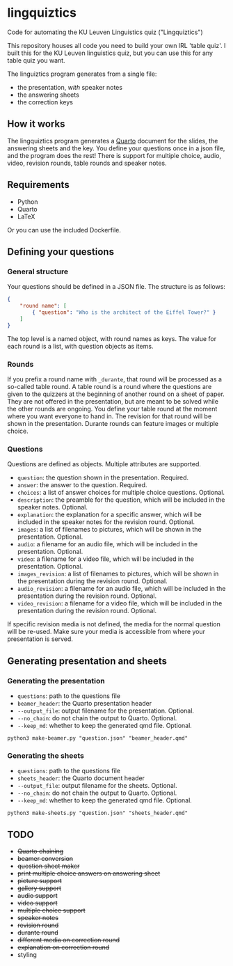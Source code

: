 # lingquiztics
Code for automating the KU Leuven Linguistics quiz ("Lingquiztics")

This repository houses all code you need to build your own IRL 'table quiz'. I built this for the KU Leuven linguistics quiz, but you can use this for any table quiz you want.

The linguiztics program generates from a single file:

- the presentation, *with* speaker notes
- the answering sheets
- the correction keys

## How it works

The lingquiztics program generates a [Quarto](https://quarto.org/) document for the slides, the answering sheets and the key. You define your questions once in a json file, and the program does the rest! There is support for multiple choice, audio, video, revision rounds, table rounds and speaker notes.

## Requirements

- Python
- Quarto
- LaTeX

Or you can use the included Dockerfile.

## Defining your questions

### General structure

Your questions should be defined in a JSON file. The structure is as follows:

```json
{
    "round name": [
        { "question": "Who is the architect of the Eiffel Tower?" }
    ]
}
```

The top level is a named object, with round names as keys. The value for each round is a list, with question objects as items.

### Rounds

If you prefix a round name with `_durante`, that round will be processed as a so-called table round. A table round is a round where the questions are given to the quizzers at the beginning of another round on a sheet of paper. They are not offered in the presentation, but are meant to be solved while the other rounds are ongoing. You define your table round at the moment where you want everyone to hand in. The revision for that round will be shown in the presentation. Durante rounds can feature images or multiple choice.

### Questions

Questions are defined as objects. Multiple attributes are supported.

- `question`: the question shown in the presentation. Required.
- `answer`: the answer to the question. Required.
- `choices`: a list of answer choices for multiple choice questions. Optional.
- `description`: the preamble for the question, which will be included in the speaker notes. Optional.
- `explanation`: the explanation for a specific answer, which will be included in the speaker notes for the revision round. Optional.
- `images`: a list of filenames to pictures, which will be shown in the presentation. Optional.
- `audio`: a filename for an audio file, which will be included in the presentation. Optional.
- `video`: a filename for a video file, which will be included in the presentation. Optional.
- `images_revision`: a list of filenames to pictures, which will be shown in the presentation during the revision round. Optional.
- `audio_revision`: a filename for an audio file, which will be included in the presentation during the revision round. Optional.
- `video_revision`: a filename for a video file, which will be included in the presentation during the revision round. Optional.

If specific revision media is not defined, the media for the normal question will be re-used. Make sure your media is accessible from where your presentation is served.

## Generating presentation and sheets

### Generating the presentation

- `questions`: path to the questions file
- `beamer_header`: the Quarto presentation header
- `--output_file`: output filename for the presentation. Optional.
- `--no_chain`: do not chain the output to Quarto. Optional.
- `--keep_md`: whether to keep the generated qmd file. Optional.

```
python3 make-beamer.py "question.json" "beamer_header.qmd"
```

### Generating the sheets

- `questions`: path to the questions file
- `sheets_header`: the Quarto document header
- `--output_file`: output filename for the sheets. Optional.
- `--no_chain`: do not chain the output to Quarto. Optional.
- `--keep_md`: whether to keep the generated qmd file. Optional.

```
python3 make-sheets.py "question.json" "sheets_header.qmd"
```

## TODO

- ~~Quarto chaining~~
- ~~beamer conversion~~
- ~~question sheet maker~~
- ~~print multiple choice answers on answering sheet~~
- ~~picture support~~
- ~~gallery support~~
- ~~audio support~~
- ~~video support~~
- ~~multiple choice support~~
- ~~speaker notes~~
- ~~revision round~~
- ~~durante round~~
- ~~different media on correction round~~
- ~~explanation on correction round~~
- styling